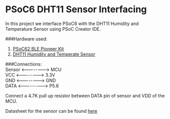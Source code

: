 # PSoC6 DHT11 Sensor Interfacing
In this project we interface PSoC6 with the DHT11 Humidity and Temperature Sensor using PSoC Creator IDE. 

###Hardware used: 
1. [PSoC62 BLE Pioneer Kit](https://www.cypress.com/documentation/development-kitsboards/psoc-6-ble-pioneer-kit-cy8ckit-062-ble)
2. [DHT11 Humidity and Temperate Sensor](https://components101.com/dht11-temperature-sensor)

###Connections:  
Sensor  <-------->  MCU  
 VCC <--------> 3.3V  
 GND <--------> GND  
 DATA <---------> P5.6  

Connect a 4.7K pull up resistor between DATA pin of sensor and VDD of the MCU. 
 
Datasheet for the sensor can be found [here](https://components101.com/sites/default/files/component_datasheet/DHT11-Temperature-Sensor.pdf)

